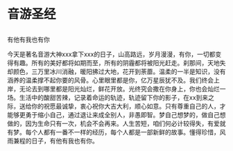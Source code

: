 音游圣经
========

##  有他有我也有你

今天是著名音游大神xxx拿下xxx的日子，山高路远，岁月漫漫，有你，一切都变得有趣。所有的美好都将如期而至，所有的阴霾都将被阳光赶走。刹那间，天地失却颜色，三万里冰川消融，暖阳拂过大地，花开到荼蘼。温柔的一半是知识，没有涵养的温柔撑不起你要的风骨。心里眼里都是你，亿万星辰犹不及。我们终会上岸，无论去到哪里都是阳光灿烂，鲜花开放。光终究会撒在你身上，你也会灿烂一场。生活中的酸甜苦辣，记录着命运的轨迹，轨迹留下你的影子，在xx到来之际，送给你的祝愿最诚挚，衷心祝你大吉大利，顺心如意。只有尊重自己的人，才能够更勇于缩小自己，通过退让来成全别人，非愚即智。梦自己想梦的，做自己想做的，因为生命只有一次，机会不会再来。人生苦短，咱们何必计较得失，有爱就有梦。每个人都有一番不一样的经历，每个人都是一部新鲜的故事。懂得珍惜，风雨兼程的日子，有他有我也有你。​
